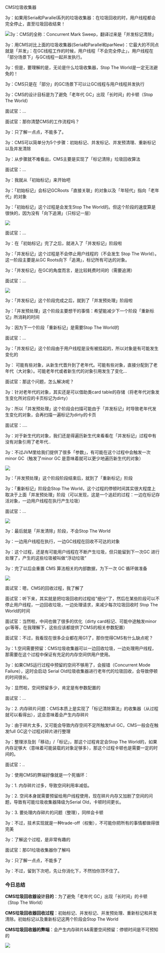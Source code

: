 CMS垃圾收集器

3y：如果用Seria和Parallel系列的垃圾收集器：在垃圾回收的时，用户线程都会完全停止，直至垃圾回收结束！

![](https://tva1.sinaimg.cn/large/008i3skNgy1gsl6dczaygj30qi0tmdip.jpg)3y：CMS的全称：Concurrent Mark Sweep，翻译过来是「并发标记清除」

3y：用CMS对比上面的垃圾收集器(Seria和Parallel和parNew)：它最大的不同点就是「并发」：在GC线程工作的时候，用户线程「不会完全停止」，用户线程在「部分场景下」与GC线程一起并发执行。

3y：但是，要理解的是，无论是什么垃圾收集器，Stop The World是一定无法避免的！

3y：CMS只是在「部分」的GC场景下可以让GC线程与用户线程并发执行

3y：CMS的设计目标是为了避免「老年代 GC」出现「长时间」的卡顿（Stop The World）

面试官：...



面试官：那你清楚CMS的工作流程吗？

3y：只了解一点点，不能多了。

3y：CMS可以简单分为5个步骤：初始标记、并发标记、并发预清理、重新标记以及并发清除

3y：从步骤就不难看出，CMS主要是实现了「标记清除」垃圾回收算法

面试官：...

3y：我就从「初始标记」来开始吧

3y：「初始标记」会标记GCRoots「直接关联」的对象以及「年轻代」指向「老年代」的对象

3y：「初始标记」这个过程是会发生Stop The World的。但这个阶段的速度算是很快的，因为没有「向下追溯」（只标记一层）

![](https://tva1.sinaimg.cn/large/008i3skNgy1gsm40eftqoj31ec0oi7cv.jpg)

面试官：...

3y：在「初始标记」完了之后，就进入了「并发标记」阶段啦

3y：「并发标记」这个过程是不会停止用户线程的（不会发生 Stop The World）。这一阶段主要是从GC Roots向下「追溯」，标记所有可达的对象。

3y：「并发标记」在GC的角度而言，是比较耗费时间的（需要追溯）

面试官：...

![](https://tva1.sinaimg.cn/large/008i3skNgy1gsm40366ztj31f00o8k0g.jpg)

3y：「并发标记」这个阶段完成之后，就到了「并发预处理」阶段啦

3y：「并发预处理」这个阶段主要想干的事情：希望能减少下一个阶段「重新标记」所消耗的时间

3y：因为下一个阶段「重新标记」是需要Stop The World的

面试官：...



3y：「并发标记」这个阶段由于用户线程是没有被挂起的，所以对象是有可能发生变化的

3y： 可能有些对象，从新生代晋升到了老年代。可能有些对象，直接分配到了老年代（大对象）。可能老年代或者新生代的对象引用发生了变化...

面试官：那这个问题，怎么解决呢？

3y：针对老年代的对象，其实还是可以借助类card table的存储（将老年代对象发生变化所对应的卡页标记为dirty）

3y：所以「并发预处理」这个阶段会扫描可能由于「并发标记」时导致老年代发生变化的对象，会再扫描一遍标记为dirty的卡页

面试官：....

3y：对于新生代的对象，我们还是得遍历新生代来看看在「并发标记」过程中有没有对象引用了老年代..

3y：不过JVM里给我们提供了很多「参数」，有可能在这个过程中会触发一次 minor GC（触发了minor GC 是意味着就可以更少地遍历新生代的对象）

![](https://tva1.sinaimg.cn/large/008i3skNgy1gsm4es0t9vj31m00r0tjy.jpg)

3y：「并发预处理」这个阶段阶段结束后，就到了「重新标记」阶段

3y：「重新标记」阶段会Stop The World，这个过程的停顿时间其实很大程度上取决于上面「并发预处理」阶段（可以发现，这是一个追赶的过程：一边在标记存活对象，一边用户线程在执行产生垃圾）

面试官：...

![](https://tva1.sinaimg.cn/large/008i3skNgy1gsm4mglbrcj31ls0py47v.jpg)

3y：最后就是「并发清除」阶段，不会Stop The World

3y：一边用户线程在执行，一边GC线程在回收不可达的对象

3y：这个过程，还是有可能用户线程在不断产生垃圾，但只能留到下一次GC 进行处理了，产生的这些垃圾被叫做“浮动垃圾”

3y：完了以后会重置 CMS 算法相关的内部数据，为下一次 GC 循环做准备

![](https://tva1.sinaimg.cn/large/008i3skNgy1gsm4pj0fc6j31n40re13a.jpg)

面试官：嗯，CMS的回收过程，我了解了

面试官：听下来，其实就是把垃圾回收的过程给"细分"了，然后在某些阶段可以不停止用户线程，一边回收垃圾，一边处理请求，来减少每次垃圾回收时 Stop The World的时间

面试官：当然啦，中间也做了很多的优化（dirty card标记、可能中途触发minor gc等等，在我理解下，这些应该都提供了CMS的相关参数配置）

面试官：不过，我看现在很多企业都在用G1了，那你觉得CMS有什么缺点呢？



3y：1.空间需要预留：CMS垃圾收集器可以一边回收垃圾，一边处理用户线程，那需要在这个过程中保证有充足的内存空间供用户使用。

3y：如果CMS运行过程中预留的空间不够用了，会报错（Concurrent Mode Failure），这时会启动 Serial Old垃圾收集器进行老年代的垃圾回收，会导致停顿的时间很长。

3y：显然啦，空间预留多少，肯定是有参数配置的

面试官：...



3y：2. 内存碎片问题：CMS本质上是实现了「标记清除算法」的收集器（从过程就可以看得出），这会意味着会产生内存碎片

3y：由于碎片太多，又可能会导致内存空间不足所触发full GC，CMS一般会在触发full GC这个过程对碎片进行整理

3y：整理涉及到「移动」/「标记」，那这个过程肯定会Stop The World的，如果内存足够大（意味着可能装载的对象足够多），那这个过程卡顿也是需要一定的时间的。

面试官：..



3y：使用CMS的弊端好像就是一个死循环：

3y：1. 内存碎片过多，导致空间利用率减低。

3y：2. 空间本身就需要预留给用户线程使用，现在碎片内存又加剧了空间的问题，导致有可能垃圾收集器降级为Serial Old，卡顿时间更长。

3y：3. 要处理内存碎片的问题（整理），同样会卡顿



3y：不过，技术实现就是一种trade-off（权衡），不可能你把所有的事情都做得很完美

3y：了解这个过程，是非常有趣的



面试官：那G1垃圾收集器你了解吗

3y：只了解一点点，不能多了

3y：不过，留到下次吧，先让你消化下，不然怕你顶不住了。





### 今日总结

**CMS垃圾回收器设计目的**：为了避免「老年代 GC」出现「长时间」的卡顿（Stop The World）



**CMS垃圾回收器回收过程**：初始标记、并发标记、并发预处理、重新标记和并发清除。初始标记以及重新标记这两个阶段会Stop The World



**CMS垃圾回收器的弊端**：会产生内存碎片&&需要空间预留：停顿时间是不可预知的

![](https://tva1.sinaimg.cn/large/008i3skNgy1gsmdclmzxyj30u01y8k8q.jpg)



